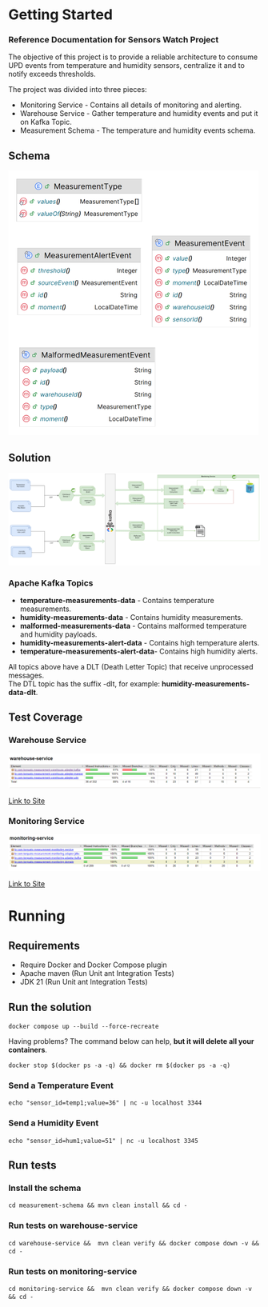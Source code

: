 # Getting Started

### Reference Documentation for Sensors Watch Project

The objective of this project is to provide a reliable architecture to consume UPD
events from temperature and humidity sensors, centralize it and to notify exceeds thresholds.

The project was divided into three pieces:

* Monitoring Service - Contains all details of monitoring and alerting.
* Warehouse Service - Gather temperature and humidity events and put it on Kafka Topic.
* Measurement Schema - The temperature and humidity events schema.

## Schema

![alt text](doc/schema-small.png "Architecture")

## Solution

![alt text](doc/measurement-solution.drawio.png "Architecture")

### Apache Kafka Topics

* **temperature-measurements-data** - Contains temperature measurements.
* **humidity-measurements-data** - Contains humidity measurements.
* **malformed-measurements-data** - Contains malformed temperature and humidity payloads.
* **humidity-measurements-alert-data** - Contains high temperature alerts.
* **temperature-measurements-alert-data**- Contains high humidity alerts.

All topics above have a DLT (Death Letter Topic) that receive unprocessed messages.  
The DTL topic has the suffix -dlt, for example: **humidity-measurements-data-dlt**.

## Test Coverage

### Warehouse Service

![alt text](doc/warehouse-site/img.png "Warehouse test coverage")

[Link to Site](doc/warehouse-site/jacoco/index.html)

### Monitoring Service

![alt text](doc/monitoring-site/img.png "Monitoring test coverage")

[Link to Site](doc/monitoring-site/jacoco/index.html)

# Running

## Requirements

* Require Docker and Docker Compose plugin
* Apache maven (Run Unit ant Integration Tests)
* JDK 21 (Run Unit ant Integration Tests)

## Run the solution

````shell
docker compose up --build --force-recreate
````

Having problems? The command below can help, **but it will delete all your containers**.

````shell
docker stop $(docker ps -a -q) && docker rm $(docker ps -a -q)
````

### Send a Temperature Event

````shell
echo "sensor_id=temp1;value=36" | nc -u localhost 3344
````

### Send a Humidity Event

````shell
echo "sensor_id=hum1;value=51" | nc -u localhost 3345
````

## Run tests

### Install the schema

````shell
cd measurement-schema && mvn clean install && cd -
````

### Run tests on warehouse-service

````shell
cd warehouse-service &&  mvn clean verify && docker compose down -v && cd -
````

### Run tests on monitoring-service

````shell
cd monitoring-service &&  mvn clean verify && docker compose down -v && cd -
````